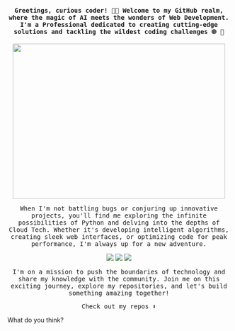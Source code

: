 <h4 align="center"><samp> Greetings, curious coder! 👋🏾 Welcome to my GitHub realm, where the magic of AI meets the wonders of Web Development. I'm a Professional dedicated to creating cutting-edge solutions and tackling the wildest coding challenges 🌐 🤖 </samp></h4>

<p align="center">
  <a href="https://giphy.com/gifs/fallout-coffees-edits-originals-OHL8ryXhmbu3C">
    <img src="https://media.giphy.com/media/OHL8ryXhmbu3C/giphy.gif" width="480" height="350">
  </a>
</p>

<p align="center"><samp>
  When I'm not battling bugs or conjuring up innovative projects, you'll find me exploring the infinite possibilities of Python and delving into the depths of Cloud Tech. Whether it's developing intelligent algorithms, creating sleek web interfaces, or optimizing code for peak performance, I'm always up for a new adventure.
</samp></p>

<p align="center">
<a href=""><img src="https://img.icons8.com/windows/32/000000/dev.png"/></a>
<a href=""><img src="https://img.icons8.com/material-outlined/32/000000/twitter.png"/></a>
<a href=""><img src="https://img.icons8.com/pastel-glyph/32/000000/like--v1.png"/></a>
</p>

<p align="center"><samp>
  I'm on a mission to push the boundaries of technology and share my knowledge with the community. Join me on this exciting journey, explore my repositories, and let's build something amazing together!  
</samp></p>

<p align="center"><samp>
  Check out my repos ⬇️  
</samp></p>

What do you think?
